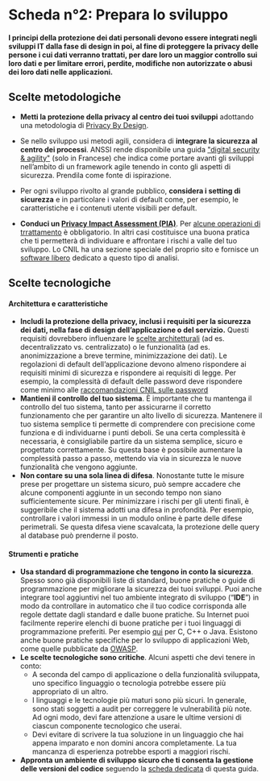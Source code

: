 # Scheda n°2: Prepara lo sviluppo

#### I principi della protezione dei dati personali devono essere integrati negli sviluppi IT dalla fase di design in poi, al fine di proteggere la privacy delle persone i cui dati verranno trattati, per dare loro un maggior controllo sui loro dati e per limitare errori, perdite, modifiche non autorizzate o abusi dei loro dati nelle applicazioni.

## Scelte metodologiche

* **Metti la protezione della privacy al centro dei tuoi sviluppi** adottando una metodologia di [Privacy By Design](https://edpb.europa.eu/our-work-tools/public-consultations-art-704/2019/guidelines-42019-article-25-data-protection-design_en).

* Se nello sviluppo usi metodi agili, considera di **integrare la sicurezza al centro dei processi**.  ANSSI rende disponibile una guida ["digital security & agility"](https://www.ssi.gouv.fr/uploads/2018/11/guide-securite-numerique-agile-anssi-pa-v1.pdf) (solo in Francese) che indica come portare avanti gli sviluppi nell’ambito di un framework agile tenendo in conto gli aspetti di sicurezza. Prendila come fonte di ispirazione.

* Per ogni sviluppo rivolto al grande pubblico, **considera i setting di sicurezza** e in particolare i valori di default come, per esempio, le caratteristiche e i contenuti utente visibili per default.

* **Conduci un [Privacy Impact Assessment (PIA)](https://www.cnil.fr/en/privacy-impact-assessment-pia)**. Per [alcune operazioni di trrattamento](https://ico.org.uk/for-organisations/guide-to-data-protection/guide-to-the-general-data-protection-regulation-gdpr/accountability-and-governance/data-protection-impact-assessments/) è obbligatorio. In altri casi costituisce una buona pratica che ti permetterà di individuare e affrontare i rischi a valle del tuo sviluppo. Lo CNIL ha una sezione speciale del proprio sito e fornisce un [software libero](https://www.cnil.fr/en/open-source-pia-software-helps-carry-out-data-protection-impact-assesment) dedicato a questo tipo di analisi.


## Scelte tecnologiche

#### Architettura e caratteristiche

* **Includi la protezione della privacy, inclusi i requisiti per la sicurezza dei dati, nella fase di design dell’applicazione o del servizio.** Questi requisiti dovrebbero influenzare le [scelte architetturali](#Scheda_n°5:_Fare_una_scelta_informata_di_architettura) (ad es. decentralizzato vs. centralizzato) o le funzionalità (ad es. anonimizzazione a breve termine, minimizzazione dei dati). Le regolazioni di default dell’applicazione devono almeno rispondere ai requisiti minimi di sicurezza e rispondere ai requisiti di legge. Per esempio, la complessità di default delle password deve rispondere come minimo alle [raccomandazioni CNIL sulle password](https://www.cnil.fr/fr/node/23803)
* **Mantieni il controllo del tuo sistema**. &Egrave; importante che tu mantenga il controllo del tuo sistema, tanto per assicurarne il corretto funzionamento che per garantire un alto livello di sicurezza. Mantenere il tuo sistema semplice ti permette di comprendere con precisione come funziona e di individuarne i punti deboli. Se una certa complessità è necessaria, è consigliabile partire da un sistema semplice, sicuro e progettato correttamente. Su questa base è possibile aumentare la complessità passo a passo, mettendo via via in sicurezza le nuove funzionalità che vengono aggiunte.
* **Non contare su una sola linea di difesa**. Nonostante tutte le misure prese per progettare un sistema sicuro, può sempre accadere che alcune componenti aggiunte in un secondo tempo non siano sufficientemente sicure. Per minimizzare i rischi per gli utenti finali, è suggeribile che il sistema adotti una difesa in profondità. Per esempio, controllare i valori immessi in un modulo online è parte delle difese perimetrali. Se questa difesa viene scavalcata, la protezione delle query al database può prenderne il posto.

#### Strumenti e pratiche

* **Usa standard di programmazione che tengono in conto la sicurezza**. Spesso sono già disponibili liste di standard, buone pratiche o guide di programmazione per migliorare la sicurezza dei tuoi sviluppi. Puoi anche integrare tool aggiuntivi nel tuo ambiente integrato di sviluppo (“**IDE**”) in modo da controllare in automatico che il tuo codice corrisponda alle regole dettate dagli standard e dalle buone pratiche. Su Internet puoi facilmente reperire elenchi di buone pratiche per i tuoi linguaggi di programmazione preferiti. Per esempio [qui](https://wiki.sei.cmu.edu/confluence/display/seccode/SEI+CERT+Coding+Standards) per C, C++ o Java. Esistono anche buone pratiche specifiche per lo sviluppo di applicazioni Web, come quelle pubblicate da [OWASP](https://www.owasp.org).
* **Le scelte tecnologiche sono critiche**. Alcuni aspetti che devi tenere in conto:
    * A seconda del campo di applicazione o della funzionalità sviluppata, uno specifico linguaggio o tecnologia potrebbe essere più appropriato di un altro.
    * I linguaggi e le tecnologie più maturi sono più sicuri. In generale, sono stati soggetti a audit per correggere le vulnerabilità più note. Ad ogni modo, devi fare attenzione a usare le ultime versioni di ciascun componente tecnologico che userai.
    * Devi evitare di scrivere la tua soluzione in un linguaggio che hai appena imparato e non domini ancora completamente. La tua mancanza di esperienza potrebbe esporti a maggiori rischi.
* **Appronta un ambiente di sviluppo sicuro che ti consenta la gestione delle versioni del codice** seguendo la [scheda dedicata](#Sheet_n°3:_Secure_your_development_environment) di questa guida.

